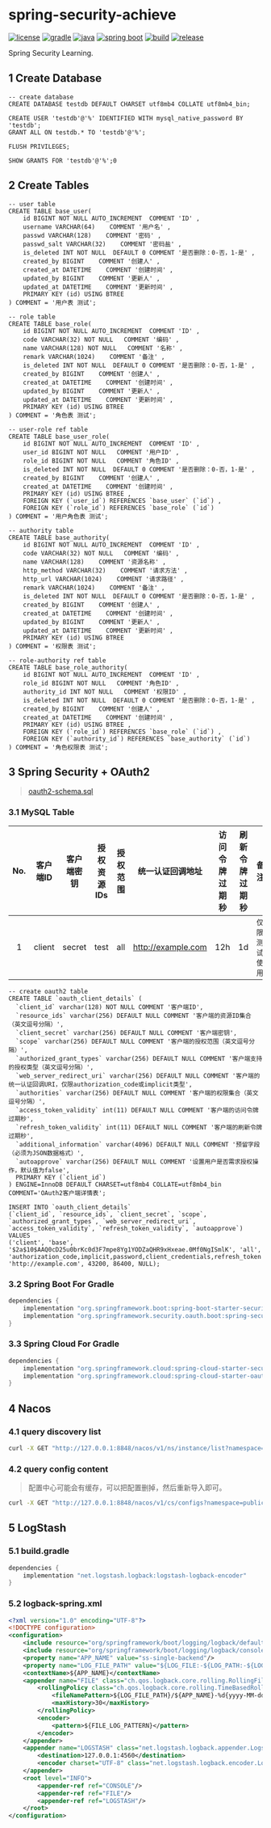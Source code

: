 # spring-security-achieve

[![license](https://img.shields.io/badge/license-MIT-green.svg?style=flat&logo=github)](https://www.mit-license.org)
[![gradle](https://img.shields.io/badge/gradle-7.1.1-brightgreen.svg?style=flat&logo=gradle)](https://docs.gradle.org/7.1/userguide/installation.html)
[![java](https://img.shields.io/badge/java-1.8-brightgreen.svg?style=flat&logo=java)](https://www.oracle.com/java/technologies/javase-downloads.html)
[![spring boot](https://img.shields.io/badge/springboot-2.3.2-brightgreen.svg?style=flat&logo=springboot)](https://docs.spring.io/spring-boot/docs/2.3.2.RELEASE/reference/htmlsingle/)
[![build](https://github.com/aaric/spring-security-achieve/workflows/build/badge.svg)](https://github.com/aaric/spring-security-achieve/actions)
[![release](https://img.shields.io/badge/release-0.14.0-blue.svg)](https://github.com/aaric/spring-security-achieve/releases)

Spring Security Learning.

## 1 Create Database

```mysql
-- create database
CREATE DATABASE testdb DEFAULT CHARSET utf8mb4 COLLATE utf8mb4_bin;

CREATE USER 'testdb'@'%' IDENTIFIED WITH mysql_native_password BY 'testdb';
GRANT ALL ON testdb.* TO 'testdb'@'%';

FLUSH PRIVILEGES;

SHOW GRANTS FOR 'testdb'@'%';0
```

## 2 Create Tables

```mysql
-- user table
CREATE TABLE base_user(
    id BIGINT NOT NULL AUTO_INCREMENT  COMMENT 'ID' ,
    username VARCHAR(64)    COMMENT '用户名' ,
    passwd VARCHAR(128)    COMMENT '密码' ,
    passwd_salt VARCHAR(32)    COMMENT '密码盐' ,
    is_deleted INT NOT NULL  DEFAULT 0 COMMENT '是否删除：0-否，1-是' ,
    created_by BIGINT    COMMENT '创建人' ,
    created_at DATETIME    COMMENT '创建时间' ,
    updated_by BIGINT    COMMENT '更新人' ,
    updated_at DATETIME    COMMENT '更新时间' ,
    PRIMARY KEY (id) USING BTREE
) COMMENT = '用户表 测试';

-- role table
CREATE TABLE base_role(
    id BIGINT NOT NULL AUTO_INCREMENT  COMMENT 'ID' ,
    code VARCHAR(32) NOT NULL   COMMENT '编码' ,
    name VARCHAR(128) NOT NULL   COMMENT '名称' ,
    remark VARCHAR(1024)    COMMENT '备注' ,
    is_deleted INT NOT NULL  DEFAULT 0 COMMENT '是否删除：0-否，1-是' ,
    created_by BIGINT    COMMENT '创建人' ,
    created_at DATETIME    COMMENT '创建时间' ,
    updated_by BIGINT    COMMENT '更新人' ,
    updated_at DATETIME    COMMENT '更新时间' ,
    PRIMARY KEY (id) USING BTREE
) COMMENT = '角色表 测试';

-- user-role ref table
CREATE TABLE base_user_role(
    id BIGINT NOT NULL AUTO_INCREMENT  COMMENT 'ID' ,
    user_id BIGINT NOT NULL   COMMENT '用户ID' ,
    role_id BIGINT NOT NULL   COMMENT '角色ID' ,
    is_deleted INT NOT NULL  DEFAULT 0 COMMENT '是否删除：0-否，1-是' ,
    created_by BIGINT    COMMENT '创建人' ,
    created_at DATETIME    COMMENT '创建时间' ,
    PRIMARY KEY (id) USING BTREE ,
    FOREIGN KEY (`user_id`) REFERENCES `base_user` (`id`) ,
    FOREIGN KEY (`role_id`) REFERENCES `base_role` (`id`)
) COMMENT = '用户角色表 测试';

-- authority table
CREATE TABLE base_authority(
    id BIGINT NOT NULL AUTO_INCREMENT  COMMENT 'ID' ,
    code VARCHAR(32) NOT NULL   COMMENT '编码' ,
    name VARCHAR(128)    COMMENT '资源名称' ,
    http_method VARCHAR(32)    COMMENT '请求方法' ,
    http_url VARCHAR(1024)    COMMENT '请求路径' ,
    remark VARCHAR(1024)    COMMENT '备注' ,
    is_deleted INT NOT NULL  DEFAULT 0 COMMENT '是否删除：0-否，1-是' ,
    created_by BIGINT    COMMENT '创建人' ,
    created_at DATETIME    COMMENT '创建时间' ,
    updated_by BIGINT    COMMENT '更新人' ,
    updated_at DATETIME    COMMENT '更新时间' ,
    PRIMARY KEY (id) USING BTREE
) COMMENT = '权限表 测试';

-- role-authority ref table
CREATE TABLE base_role_authority(
    id BIGINT NOT NULL AUTO_INCREMENT  COMMENT 'ID' ,
    role_id BIGINT NOT NULL   COMMENT '角色ID' ,
    authority_id INT NOT NULL   COMMENT '权限ID' ,
    is_deleted INT NOT NULL  DEFAULT 0 COMMENT '是否删除：0-否，1-是' ,
    created_by BIGINT    COMMENT '创建人' ,
    created_at DATETIME    COMMENT '创建时间' ,
    PRIMARY KEY (id) USING BTREE ,
    FOREIGN KEY (`role_id`) REFERENCES `base_role` (`id`) ,
    FOREIGN KEY (`authority_id`) REFERENCES `base_authority` (`id`)
) COMMENT = '角色权限表 测试';
```

## 3 Spring Security + OAuth2

> [oauth2-schema.sql](https://github.com/spring-projects/spring-security-oauth/blob/2.3.4.RELEASE/spring-security-oauth2/src/test/resources/schema.sql)

### 3.1 MySQL Table

|No.|客户端ID|客户端密钥|授权资源IDs|授权范围|统一认证回调地址|访问令牌过期秒|刷新令牌过期秒|备注|
|:-:|:-:|---|:-:|:-:|---|:-:|:-:|---|
|1|client|secret|test|all|http://example.com|12h|1d|`仅限测试使用`|

```mysql
-- create oauth2 table
CREATE TABLE `oauth_client_details` (
  `client_id` varchar(128) NOT NULL COMMENT '客户端ID',
  `resource_ids` varchar(256) DEFAULT NULL COMMENT '客户端的资源ID集合（英文逗号分隔）',
  `client_secret` varchar(256) DEFAULT NULL COMMENT '客户端密钥',
  `scope` varchar(256) DEFAULT NULL COMMENT '客户端的授权范围（英文逗号分隔）',
  `authorized_grant_types` varchar(256) DEFAULT NULL COMMENT '客户端支持的授权类型（英文逗号分隔）',
  `web_server_redirect_uri` varchar(256) DEFAULT NULL COMMENT '客户端的统一认证回调URI，仅限authorization_code或implicit类型',
  `authorities` varchar(256) DEFAULT NULL COMMENT '客户端的权限集合（英文逗号分隔）',
  `access_token_validity` int(11) DEFAULT NULL COMMENT '客户端的访问令牌过期秒',
  `refresh_token_validity` int(11) DEFAULT NULL COMMENT '客户端的刷新令牌过期秒',
  `additional_information` varchar(4096) DEFAULT NULL COMMENT '预留字段（必须为JSON数据格式）',
  `autoapprove` varchar(256) DEFAULT NULL COMMENT '设置用户是否需求授权操作，默认值为false',
  PRIMARY KEY (`client_id`)
) ENGINE=InnoDB DEFAULT CHARSET=utf8mb4 COLLATE=utf8mb4_bin COMMENT='OAuth2客户端详情表';

INSERT INTO `oauth_client_details`
(`client_id`, `resource_ids`, `client_secret`, `scope`, `authorized_grant_types`, `web_server_redirect_uri`, `access_token_validity`, `refresh_token_validity`, `autoapprove`)
VALUES
('client', 'base', '$2a$10$AAQ0cD25u0brKc0d3F7mpe8Yg1YODZaQHR9xHxeae.0Mf0NgISmlK', 'all', 'authorization_code,implicit,password,client_credentials,refresh_token', 'http://example.com', 43200, 86400, NULL);
```

### 3.2 Spring Boot For Gradle

```groovy
dependencies {
    implementation "org.springframework.boot:spring-boot-starter-security"
    implementation "org.springframework.security.oauth.boot:spring-security-oauth2-autoconfigure"
}
```

### 3.3 Spring Cloud For Gradle

```groovy
dependencies {
    implementation "org.springframework.cloud:spring-cloud-starter-security"
    implementation "org.springframework.cloud:spring-cloud-starter-oauth2"
}
```

## 4 Nacos

### 4.1 query discovery list

```bash
curl -X GET "http://127.0.0.1:8848/nacos/v1/ns/instance/list?namespace=public&group=DEFAULT_GROUP&serviceName=ss-distributed-auth-backend"
```

### 4.2 query config content

> 配置中心可能会有缓存，可以把配置删掉，然后重新导入即可。

```bash
curl -X GET "http://127.0.0.1:8848/nacos/v1/cs/configs?namespace=public&group=DEFAULT_GROUP&dataId=ss-spring-datasource.yaml"
```

## 5 LogStash

### 5.1 build.gradle

```groovy
dependencies {
    implementation "net.logstash.logback:logstash-logback-encoder"
}
```

### 5.2 logback-spring.xml

```xml
<?xml version="1.0" encoding="UTF-8"?>
<!DOCTYPE configuration>
<configuration>
    <include resource="org/springframework/boot/logging/logback/defaults.xml"/>
    <include resource="org/springframework/boot/logging/logback/console-appender.xml"/>
    <property name="APP_NAME" value="ss-single-backend"/>
    <property name="LOG_FILE_PATH" value="${LOG_FILE:-${LOG_PATH:-${LOG_TEMP:-${java.io.tmpdir:-/tmp}}}/logs}"/>
    <contextName>${APP_NAME}</contextName>
    <appender name="FILE" class="ch.qos.logback.core.rolling.RollingFileAppender">
        <rollingPolicy class="ch.qos.logback.core.rolling.TimeBasedRollingPolicy">
            <fileNamePattern>${LOG_FILE_PATH}/${APP_NAME}-%d{yyyy-MM-dd}.log</fileNamePattern>
            <maxHistory>30</maxHistory>
        </rollingPolicy>
        <encoder>
            <pattern>${FILE_LOG_PATTERN}</pattern>
        </encoder>
    </appender>
    <appender name="LOGSTASH" class="net.logstash.logback.appender.LogstashTcpSocketAppender">
        <destination>127.0.0.1:4560</destination>
        <encoder charset="UTF-8" class="net.logstash.logback.encoder.LogstashEncoder"/>
    </appender>
    <root level="INFO">
        <appender-ref ref="CONSOLE"/>
        <appender-ref ref="FILE"/>
        <appender-ref ref="LOGSTASH"/>
    </root>
</configuration>
```
